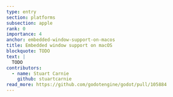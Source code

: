 ```yaml
---
type: entry
section: platforms
subsection: apple
rank: 0
importance: 4
anchor: embedded-window-support-on-macos
title: Embedded window support on macOS
blockquote: TODO
text: |
  TODO
contributors:
  - name: Stuart Carnie
    github: stuartcarnie
read_more: https://github.com/godotengine/godot/pull/105884
---
```

